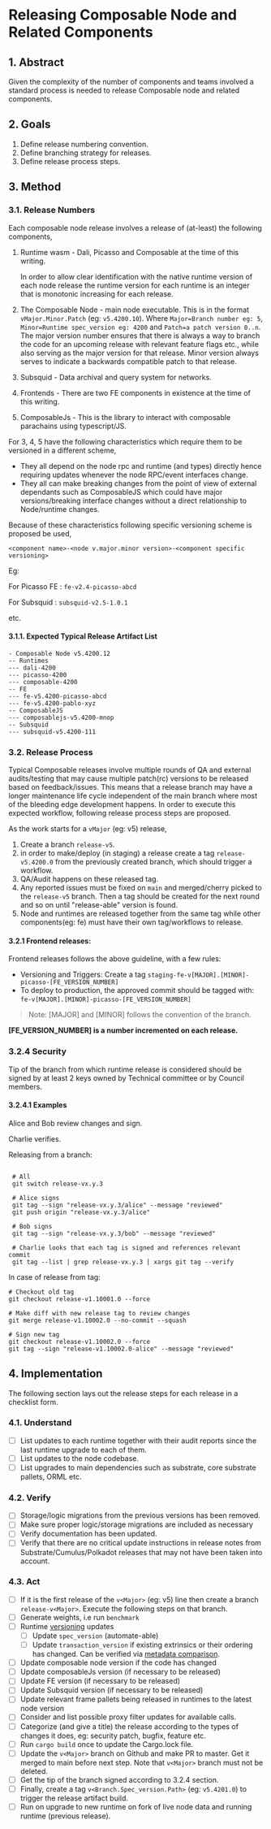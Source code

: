 # Releasing Composable Node and Related Components

## 1. Abstract

Given the complexity of the number of components and teams involved a standard process is needed to release Composable node and related components.

## 2. Goals

1. Define release numbering convention.
2. Define branching strategy for releases.
3. Define release process steps.

## 3. Method

### 3.1. Release Numbers

Each composable node release involves a release of (at-least) the following components,

1. Runtime wasm - Dali, Picasso and Composable at the time of this writing.

    In order to allow clear identification with the native runtime version of each node release the runtime version for each runtime is an integer that is monotonic increasing for each release.
2. The Composable Node - main node executable.
   This is in the format `vMajor.Minor.Patch` (eg: `v5.4200.10`). Where `Major=Branch number eg: 5`, `Minor=Runtime spec_version eg: 4200` and `Patch=a patch version 0..n`. The major version number ensures that there is always a way to branch the code for an upcoming release with relevant feature flags etc., while also serving as the major version for that release. Minor version always serves to indicate a backwards compatible patch to that release.
3. Subsquid - Data archival and query system for networks.
4. Frontends - There are two FE components in existence at the time of this writing.
5. ComposableJs - This is the library to interact with composable parachains using typescript/JS.

For 3, 4, 5 have the following characteristics which require them to be versioned in a different scheme,
- They all depend on the node rpc and runtime (and types) directly hence requiring updates whenever the node RPC/event interfaces change.
- They all can make breaking changes from the point of view of external dependants such as ComposableJS which could have major versions/breaking interface changes without a direct relationship to Node/runtime changes.

Because of these characteristics following specific versioning scheme is proposed be used,

`<component name>-<node v.major.minor version>-<component specific versioning>`

Eg: 

For Picasso FE : `fe-v2.4-picasso-abcd`

For Subsquid : `subsquid-v2.5-1.0.1`

etc.

#### 3.1.1. Expected Typical Release Artifact List 

```
- Composable Node v5.4200.12
-- Runtimes
--- dali-4200
--- picasso-4200
--- composable-4200
-- FE
--- fe-v5.4200-picasso-abcd
--- fe-v5.4200-pablo-xyz
-- ComposableJS
--- composablejs-v5.4200-mnop
-- Subsquid
--- subsquid-v5.4200-111
```

### 3.2. Release Process

Typical Composable releases involve multiple rounds of QA and external audits/testing that may cause multiple patch(rc) versions to be released based on feedback/issues. This means that a release branch may have a longer maintenance life cycle independent of the main branch where most of the bleeding edge development happens. In order to execute this expected workflow, following release process steps are proposed.

As the work starts for a `vMajor` (eg: v5) release,

1. Create a branch `release-v5`.
2. in order to make/deploy (in staging) a release create a tag `release-v5.4200.0` from the previously created branch, which should trigger a workflow.
3. QA/Audit happens on these released tag.
4. Any reported issues must be fixed on `main` and merged/cherry picked to the `release-v5` branch. Then a tag should be created for the next round and so on until "release-able" version is found.
5. Node and runtimes are released together from the same tag while other components(eg: fe) must have their own tag/workflows to release.

#### 3.2.1 Frontend releases:
Frontend releases follows the above guideline, with a few rules:
- Versioning and Triggers:
Create a tag `staging-fe-v[MAJOR].[MINOR]-picasso-[FE_VERSION_NUMBER]`
- To deploy to production, the approved commit should be tagged with: `fe-v[MAJOR].[MINOR]-picasso-[FE_VERSION_NUMBER]`

> Note: [MAJOR] and [MINOR] follows the convention of the branch.

**[FE_VERSION_NUMBER] is a number incremented on each release.**


### 3.2.4 Security

Tip of the branch from which runtime release is considered should be signed by at least 2 keys owned by Technical committee or by Council members.

#### 3.2.4.1 Examples

Alice and Bob review changes and sign.

Charlie verifies.

Releasing from a branch:
```shell

 # All
 git switch release-vx.y.3
 
 # Alice signs
 git tag --sign "release-vx.y.3/alice" --message "reviewed"
 git push origin "release-vx.y.3/alice"

 # Bob signs
 git tag --sign "release-vx.y.3/bob" --message "reviewed"
 
 # Charlie looks that each tag is signed and references relevant commit
 git tag --list | grep release-vx.y.3 | xargs git tag --verify 
```

In case of release from tag:
```shell
# Checkout old tag
git checkout release-v1.10001.0 --force

# Make diff with new release tag to review changes
git merge release-v1.10002.0 --no-commit --squash

# Sign new tag
git checkout release-v1.10002.0 --force
git tag --sign "release-v1.10002.0-alice" --message "reviewed"
```

## 4. Implementation

The following section lays out the release steps for each release in a checklist form.

### 4.1. Understand

- [ ] List updates to each runtime together with their audit reports since the last runtime upgrade to each of them.
- [ ] List updates to the node codebase.
- [ ] List upgrades to main dependencies such as substrate, core substrate pallets, ORML etc.

### 4.2. Verify

- [ ] Storage/logic migrations from the previous versions has been removed.
- [ ] Make sure proper logic/storage migrations are included as necessary
- [ ] Verify documentation has been updated.
- [ ] Verify that there are no critical update instructions in release notes from Substrate/Cumulus/Polkadot releases that may not have been taken into account.

### 4.3. Act

- [ ] If it is the first release of the `v<Major>` (eg: v5) line then create a branch `release-v<Major>`. Execute the following steps on that branch.
- [ ] Generate weights, i.e run `benchmark`
- [ ] Runtime [versioning](https://docs.substrate.io/build/upgrade-the-runtime/) updates
   - [ ] Update `spec_version` (automate-able)
   - [ ] Update `transaction_version` if existing extrinsics or their ordering has changed. Can be verified via [metadata comparison](https://github.com/paritytech/polkadot/blob/master/doc/release-checklist.md#extrinsic-ordering).
- [ ] Update composable node version if the code has changed
- [ ] Update composableJs version (if necessary to be released)
- [ ] Update FE version (if necessary to be released)
- [ ] Update Subsquid version (if necessary to be released)
- [ ] Update relevant frame pallets being released in runtimes to the latest node version
- [ ] Consider and list possible proxy filter updates for available calls.
- [ ] Categorize (and give a title) the release according to the types of changes it does, eg: security patch, bugfix, feature etc.
- [ ] Run `cargo build` once to update the Cargo.lock file.
- [ ] Update the `v<Major>` branch on Github and make PR to master. Get it merged to main before next step. Note that `v<Major>` branch must not be deleted.
- [ ] Get the tip of the branch signed according to 3.2.4 section.
- [ ] Finally, create a tag `v<Branch.Spec_version.Path>` (eg: `v5.4201.0`) to trigger the release artifact build.
- [ ] Run on upgrade to new runtime on fork of live node data and running runtime (previous release).
